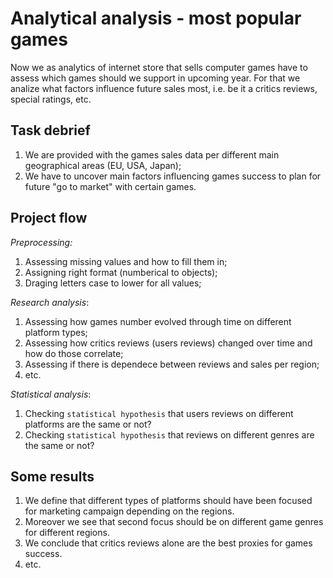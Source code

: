 # Analytical analysis - most popular games

Now we as analytics of internet store that sells computer games have to assess which games should we support in upcoming year.
For that we analize what factors influence future sales most, i.e. be it a critics reviews, special ratings, etc.

## Task debrief
1. We are provided with the games sales data per different main geographical areas (EU, USA, Japan);
1. We have to uncover main factors influencing games success to plan for future "go to market" with certain games.

## Project flow
_Preprocessing:_
1. Assessing missing values and how to fill them in;
1. Assigning right format (numberical to objects);
1. Draging letters case to lower for all values;

_Research analysis_:
1. Assessing how games number evolved through time on different platform types;
1. Assessing how critics reviews (users reviews) changed over time and how do those correlate;
1. Assessing if there is dependece between reviews and sales per region;
1. etc.

_Statistical analysis_:
1. Checking `statistical hypothesis` that users reviews on different platforms are the same or not?
1. Checking `statistical hypothesis` that reviews on different genres are the same or not?

## Some results
1. We define that different types of platforms should have been focused for marketing campaign depending on the regions.
1. Moreover we see that second focus should be on different game genres for different regions.
1. We conclude that critics reviews alone are the best proxies for games success.
1. etc.

